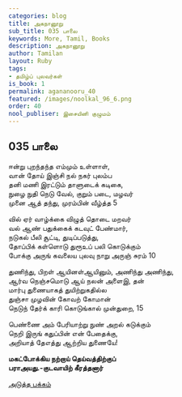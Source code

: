 ```yaml
---
categories: blog
title: அகநானூறு
sub_title: 035 பாலை
keywords: More, Tamil, Books
description: அகநானூறு
author: Tamilan
layout: Ruby
tags:
- தமிழ்ப் புலவர்கள்
is_book: 1
permalink: agananooru_40
featured: /images/noolkal_96_6.png
order: 40
nool_publiser: இசையினி குழுமம்
---
```



## 035 பாலை

ஈன்று புறந்தந்த எம்மும் உள்ளாள்,  
வான் தோய் இஞ்சி நல் நகர் புலம்ப  
தனி மணி இரட்டும் தாளுடைக் கடிகை,  
நுழை நுதி நெடு வேல், குறும் படை, மழவர்  
முனை ஆத் தந்து, முரம்பின் வீழ்த்த 5

வில் ஏர் வாழ்க்கை விழுத் தொடை மறவர்  
வல் ஆண் பதுக்கைக் கடவுட் பேண்மார்,  
நடுகல் பீலி சூட்டி, துடிப்படுத்து,  
தோப்பிக் கள்ளொடு துரூஉப் பலி கொடுக்கும்  
போக்கு அருங் கவலைய புலவு நாறு அருஞ் சுரம் 10

துணிந்து, பிறள் ஆயினள்ஆயினும், அணிந்து அணிந்து,  
ஆர்வ நெஞ்சமொடு ஆய் நலன் அளைஇ, தன்  
மார்பு துணையாகத் துயிற்றுகதில்ல  
துஞ்சா முழவின் கோவற் கோமான்  
நெடுந் தேர்க் காரி கொடுங்கால் முன்துறை, 15

பெண்ணை அம் பேரியாற்று நுண் அறல் கடுக்கும்  
நெறி இருங் கதுப்பின் என் பேதைக்கு,  
அறியாத் தேஎத்து ஆற்றிய துணையே!

**மகட்போக்கிய நற்றாய் தெய்வத்திற்குப்  
பராஅயது.-குடவாயிற் கீரத்தனார்**

[அடுத்த பக்கம்](agananooru_41)